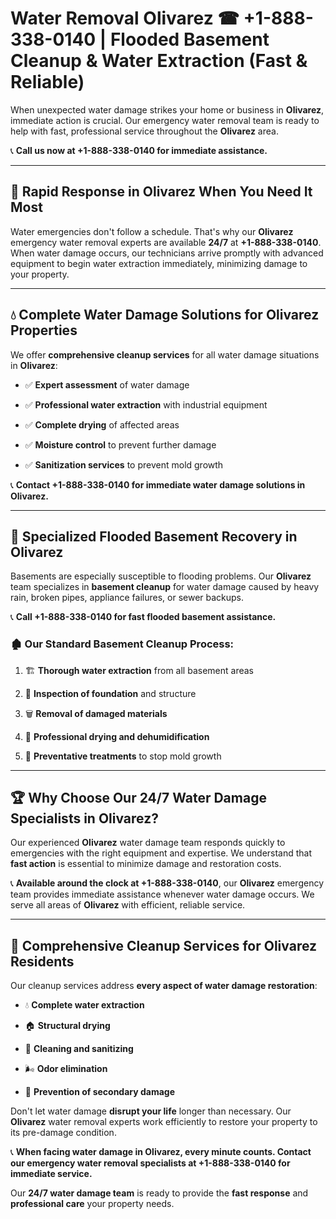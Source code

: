 # Water Removal Olivarez ☎ +1-888-338-0140 | Flooded Basement Cleanup & Water Extraction (Fast & Reliable)

When unexpected water damage strikes your home or business in **Olivarez**, immediate action is crucial. Our emergency water removal team is ready to help with fast, professional service throughout the **Olivarez** area. 

📞 **Call us now at +1-888-338-0140 for immediate assistance.**
---
## 🚀 Rapid Response in Olivarez When You Need It Most
Water emergencies don't follow a schedule. That's why our **Olivarez** emergency water removal experts are available **24/7** at **+1-888-338-0140**. When water damage occurs, our technicians arrive promptly with advanced equipment to begin water extraction immediately, minimizing damage to your property.
---
## 💧 Complete Water Damage Solutions for Olivarez Properties
We offer **comprehensive cleanup services** for all water damage situations in **Olivarez**:
- ✅ **Expert assessment** of water damage  
- ✅ **Professional water extraction** with industrial equipment  
- ✅ **Complete drying** of affected areas  
- ✅ **Moisture control** to prevent further damage  
- ✅ **Sanitization services** to prevent mold growth  
📞 **Contact +1-888-338-0140 for immediate water damage solutions in Olivarez.**
---
## 🌊 Specialized Flooded Basement Recovery in Olivarez
Basements are especially susceptible to flooding problems. Our **Olivarez** team specializes in **basement cleanup** for water damage caused by heavy rain, broken pipes, appliance failures, or sewer backups. 
📞 **Call +1-888-338-0140 for fast flooded basement assistance.**
### 🏚️ Our Standard Basement Cleanup Process:
1. 🏗️ **Thorough water extraction** from all basement areas  
2. 🔎 **Inspection of foundation** and structure  
3. 🗑️ **Removal of damaged materials**  
4. 💨 **Professional drying and dehumidification**  
5. 🚫 **Preventative treatments** to stop mold growth  
---
## 🏆 Why Choose Our 24/7 Water Damage Specialists in Olivarez?
Our experienced **Olivarez** water damage team responds quickly to emergencies with the right equipment and expertise. We understand that **fast action** is essential to minimize damage and restoration costs.
📞 **Available around the clock at +1-888-338-0140**, our **Olivarez** emergency team provides immediate assistance whenever water damage occurs. We serve all areas of **Olivarez** with efficient, reliable service.
---
## 🧹 Comprehensive Cleanup Services for Olivarez Residents
Our cleanup services address **every aspect of water damage restoration**:
- 💧 **Complete water extraction**  
- 🏠 **Structural drying**  
- 🧼 **Cleaning and sanitizing**  
- 🌬️ **Odor elimination**  
- 🚫 **Prevention of secondary damage**  
Don't let water damage **disrupt your life** longer than necessary. Our **Olivarez** water removal experts work efficiently to restore your property to its pre-damage condition.
📞 **When facing water damage in Olivarez, every minute counts. Contact our emergency water removal specialists at +1-888-338-0140 for immediate service.**
Our **24/7 water damage team** is ready to provide the **fast response** and **professional care** your property needs.

